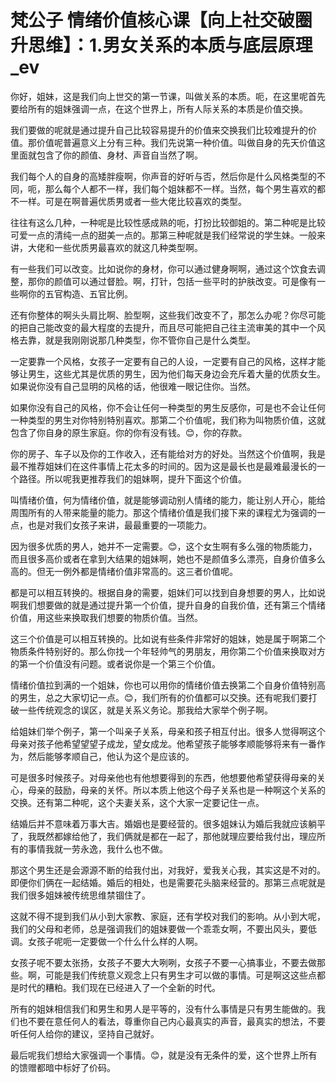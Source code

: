 # 梵公子 情绪价值核心课【向上社交破圈升思维】：1.男女关系的本质与底层原理_ev

你好，姐妹，这是我们向上世交的第一节课，叫做关系的本质。呃，在这里呢首先要给所有的姐妹强调一点，在这个世界上，所有人际关系的本质是价值交换。

我们要做的呢就是通过提升自己比较容易提升的价值来交换我们比较难提升的价值。那价值呢普遍意义上分有三种。我们先说第一种价值。叫做自身的先天价值这里面就包含了你的颜值、身材、声音自当然了啊。

我们每个人的自身的高矮胖瘦啊，你声音的好听与否，然后你是什么风格类型的不同，呃，那么每个人都不一样，我们每个姐妹都不一样。当然，每个男生喜欢的都不一样。可是在啊普遍优质男或者一些大佬比较喜欢的类型。

往往有这么几种，一种呢是比较性感成熟的呃，打扮比较御姐的。第二种呢是比较可爱一点的清纯一点的甜美一点的。那第三种呢就是我们经常说的学生妹。一般来讲，大佬和一些优质男最喜欢的就这几种类型啊。

有一些我们可以改变。比如说你的身材，你可以通过健身啊啊，通过这个饮食去调整，那你的颜值可以通过督脸。啊，打针，包括一些平时的护肤改变。可是像有一些啊你的五官构造、五官比例。

还有你整体的啊头头肩比啊、脸型啊，这些我们改变不了，那怎么办呢？你尽可能的把自己能改变的最大程度的去提升，而且尽可能把自己往主流审美的其中一个风格去靠，就是我刚刚说那几种类型，你不管你自己是什么类型。

一定要靠一个风格，女孩子一定要有自己的人设，一定要有自己的风格，这样才能够让男生，这些尤其是优质的男生，因为他们每天身边会充斥着大量的优质女生。如果说你没有自己显明的风格的话，他很难一眼记住你。当然。

如果你没有自己的风格，你不会让任何一种类型的男生反感你，可是也不会让任何一种类型的男生对你特别特别喜欢。那第二个价值呢，我们称为叫物质价值，这就包含了你自身的原生家庭。你的你有没有钱。😊，你的存款。

你的房子、车子以及你的工作收入，还有能给对方的好处。当然这个价值啊，我是最不推荐姐妹们在这件事情上花太多的时间的。因为这是最长也是最难最漫长的一个路径。所以呢我更推荐我们的姐妹啊，提升下面这个价值。

叫情绪价值，何为情绪价值，就是能够调动别人情绪的能力，能让别人开心，能给周围所有的人带来能量的能力。那这个情绪价值是我们接下来的课程尤为强调的一点，也是对我们女孩子来讲，最最重要的一项能力。

因为很多优质的男人，她并不一定需要。😊，这个女生啊有多么强的物质能力，而且很多高价或者在拿到大结果的姐妹啊，她也不是颜值多么漂亮，自身价值多么高的。但无一例外都是情绪价值非常高的。这三者价值呢。

都是可以相互转换的。根据自身的需要，姐妹们可以找到自身想要的男人，比如说啊我们想要做的就是通过提升第一个价值，提升自身的自我价值，还有第三个情绪价值，用这些来换取我们想要的物质价值。当然。

这三个价值是可以相互转换的。比如说有些条件非常好的姐妹，她是属于啊第二个物质条件特别好的。那么你找一个年轻帅气的男朋友，用你第二个价值来换取对方的第一个价值没有问题。或者说你是一个第三个价值。

情绪价值拉到满的一个姐妹，你也可以用你的情绪价值去换第二个自身价值特别高的男生，总之大家切记一点。😊，我们所有的价值都可以交换。还有呢我们要打破一些传统观念的误区，就是关系义务论。那我给大家举个例子啊。

给姐妹们举个例子，第一个叫亲子关系，母亲和孩子相互付出。很多人觉得啊这个母亲对孩子他希望望望子成龙，望女成龙。他希望孩子能够孝顺能够将来有一番作为，然后能够孝顺自己，他认为这个是应该的。

可是很多时候孩子。对母亲他也有他想要得到的东西，他想要他希望获得母亲的关心，母亲的鼓励，母亲的关怀。所以本质上他这个母子关系也是一种啊这个关系的交换。还有第二种呢，这个夫妻关系，这个大家一定要记住一点。

结婚后并不意味着万事大吉。婚姻也是要经营的。很多姐妹认为婚后我就应该躺平了，我既然都嫁给他了，我们俩就是都在一起了，那他就理应要给我付出，理应所有的事情我就一劳永逸，我什么也不做。

那这个男生还是会源源不断的给我付出，对我好，爱我关心我，其实这是不对的。即便你们俩在一起结婚。婚后的相处，也是需要花头脑来经营的。那第三点呢就是我们很多姐妹被传统思维禁锢住了。

这就不得不提到我们从小到大家教、家庭，还有学校对我们的影响。从小到大呢，我们的父母和老师，总是强调我们的姐妹要做一个乖乖女啊，不要出风头，要低调。女孩子呢呃一定要做一个什么什么样的人啊。

女孩子呢不要太张扬，女孩子不要大大咧咧，女孩子不要一心搞事业，不要去做那些。啊，可能是我们传统意义观念上只有男生才可以做的事情。可是啊这这些点都是时代的糟粕。我们现在已经进入了一个全新的时代。

所有的姐妹相信我们和男生和男人是平等的，没有什么事情是只有男生能做的。我们也不要在意任何人的看法，尊重你自己内心最真实的声音，最真实的想法，不要听任何人给你的建议，坚持自己就好。

最后呢我们想给大家强调一个事情。😊，就是没有无条件的爱，这个世界上所有的馈赠都暗中标好了价码。